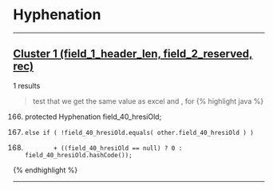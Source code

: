 # Hyphenation

***

## [Cluster 1 (field_1_header_len, field_2_reserved, rec)](./1)
1 results
> test that we get the same value as excel and , for 
{% highlight java %}
166. protected Hyphenation field_40_hresiOld;
339.     else if ( !field_40_hresiOld.equals( other.field_40_hresiOld ) )
474.             + ((field_40_hresiOld == null) ? 0 : field_40_hresiOld.hashCode());
{% endhighlight %}

***

